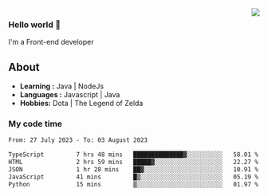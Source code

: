 <img align='right' src="https://github-readme-stats.vercel.app/api?username=jumodada&show_icons=true&theme=vue">

### Hello world 👋

I'm a Front-end developer 
    
## About
-  **Learning :** Java | NodeJs
-  **Languages :** Javascript | Java
-  **Hobbies:** Dota | The Legend of Zelda

### My code time

<!--START_SECTION:waka-->

```txt
From: 27 July 2023 - To: 03 August 2023

TypeScript         7 hrs 48 mins   ██████████████▓░░░░░░░░░░   58.01 %
HTML               2 hrs 59 mins   █████▓░░░░░░░░░░░░░░░░░░░   22.27 %
JSON               1 hr 28 mins    ██▓░░░░░░░░░░░░░░░░░░░░░░   10.91 %
JavaScript         41 mins         █▒░░░░░░░░░░░░░░░░░░░░░░░   05.19 %
Python             15 mins         ▒░░░░░░░░░░░░░░░░░░░░░░░░   01.97 %
```

<!--END_SECTION:waka-->
